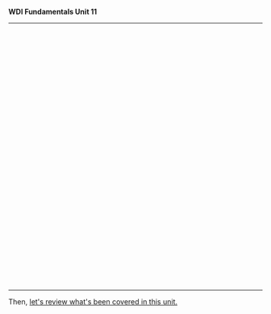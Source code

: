 **WDI Fundamentals Unit 11**

---

<!-- Change the width and height values to suit you best -->
<div class="typeform-widget" data-url="https://ga-immersives.typeform.com/to/jtrOkg" data-text="Unit 10" style="width:100%;height:500px;"></div>
<script>(function(){var qs,js,q,s,d=document,gi=d.getElementById,ce=d.createElement,gt=d.getElementsByTagName,id='typef_orm',b='https://s3-eu-west-1.amazonaws.com/share.typeform.com/';if(!gi.call(d,id)){js=ce.call(d,'script');js.id=id;js.src=b+'widget.js';q=gt.call(d,'script')[0];q.parentNode.insertBefore(js,q)}})()</script>

---

Then, [let's review what's been covered in this unit.](11_cheatsheet.md)
